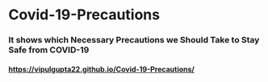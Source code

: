 # Covid-19-Precautions
### It shows which Necessary Precautions we Should Take to Stay Safe from COVID-19
#### https://vipulgupta22.github.io/Covid-19-Precautions/

